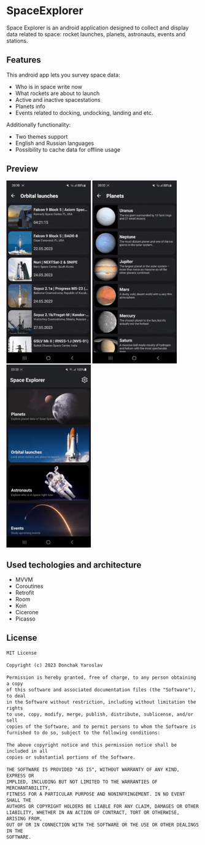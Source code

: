 # SpaceExplorer
Space Explorer is an android application designed to collect and display data related to space: rocket launches, planets, astronauts, events and stations.

## Features
This android app lets you survey space data: 
- Who is in space write now
- What rockets are about to launch 
- Active and inactive spacestations 
- Planets info 
- Events related to docking, undocking, landing and etc. 

Additionally functionality: 
- Two themes support
- English and Russian languages 
- Possibility to cache data for offline usage

## Preview
<img src="preview/Launches.gif" width="220" /> <img src="preview/Planets.gif" width="220" /> <img src="preview/Settings.gif" width="220" />

## Used techologies and architecture 
- MVVM
- Coroutines
- Retrofit
- Room
- Koin
- Cicerone 
- Picasso 

## License 
```
MIT License

Copyright (c) 2023 Donchak Yaroslav

Permission is hereby granted, free of charge, to any person obtaining a copy
of this software and associated documentation files (the "Software"), to deal
in the Software without restriction, including without limitation the rights
to use, copy, modify, merge, publish, distribute, sublicense, and/or sell
copies of the Software, and to permit persons to whom the Software is
furnished to do so, subject to the following conditions:

The above copyright notice and this permission notice shall be included in all
copies or substantial portions of the Software.

THE SOFTWARE IS PROVIDED "AS IS", WITHOUT WARRANTY OF ANY KIND, EXPRESS OR
IMPLIED, INCLUDING BUT NOT LIMITED TO THE WARRANTIES OF MERCHANTABILITY,
FITNESS FOR A PARTICULAR PURPOSE AND NONINFRINGEMENT. IN NO EVENT SHALL THE
AUTHORS OR COPYRIGHT HOLDERS BE LIABLE FOR ANY CLAIM, DAMAGES OR OTHER
LIABILITY, WHETHER IN AN ACTION OF CONTRACT, TORT OR OTHERWISE, ARISING FROM,
OUT OF OR IN CONNECTION WITH THE SOFTWARE OR THE USE OR OTHER DEALINGS IN THE
SOFTWARE.
```
